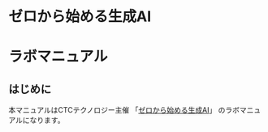 # ゼロから始める生成AI

# ラボマニュアル

## はじめに

本マニュアルはCTCテクノロジー主催 「[ゼロから始める生成AI](https://www.school.ctc-g.co.jp/course/LT101.html)」 のラボマニュアルになります。
